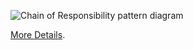 ![Chain of Responsibility pattern diagram](https://refactoring.guru/images/patterns/diagrams/chain-of-responsibility/structure.png)

[More Details](https://refactoring.guru/uk/design-patterns/chain-of-responsibility).
